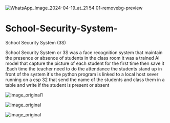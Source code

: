 ![WhatsApp_Image_2024-04-19_at_21 54 01-removebg-preview](https://github.com/Cheeth5/School-Security-System-/assets/117034442/b175684b-c026-4482-a462-f1b554381397)



# School-Security-System-
School Security System (3S)

School Security System or 3S was a face recognition system that maintain the presence or absence of students in the class room it was a trained AI model that capture the
picture of each student for the first time then save it .Each time the teacher need to do the attendance the students stand up in front of the system it's the python program is
linked to a local host sever running on a esp 32 that send the name of the students and class them in a table and write if the student is present or absent

![image_original1](https://github.com/Cheeth5/School-Security-System-/assets/117034442/9e897285-04c7-42ea-b1cd-8beecebeeaa0)

![image_original](https://github.com/Cheeth5/School-Security-System-/assets/117034442/7514309f-d336-42a8-b782-9ae268508b4b)

![image_original](https://github.com/Cheeth5/School-Security-System-/assets/117034442/95dfe136-412a-43d3-a808-78774eb0af78)


